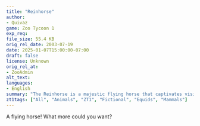 ```yaml
---
title: "Reinhorse"
author: 
- Quivaz
game: Zoo Tycoon 1
exp_req:
file_size: 55.4 KB
orig_rel_date: 2003-07-19
date: 2025-01-07T15:00:00-07:00
draft: false
license: Unknown
orig_rel_at: 
- ZooAdmin
alt_text: 
languages:
- English
summary: "The Reinhorse is a majestic flying horse that captivates visitors with its grace and beauty."
zt1tags: ["All", "Animals", "ZT1", "Fictional", "Equids", "Mammals"]
---
```


A flying horse! What more could you want?
